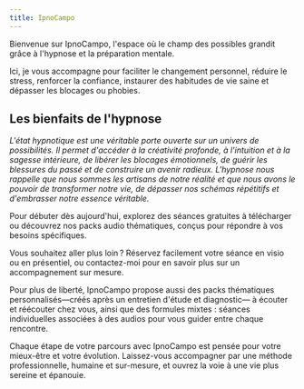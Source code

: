 ```yaml
---
title: IpnoCampo
---
```


Bienvenue sur IpnoCampo, l'espace où le champ des possibles grandit grâce à
l'hypnose et la préparation mentale.

Ici, je vous accompagne pour faciliter le changement personnel, réduire le stress,
renforcer la confiance, instaurer des habitudes de vie saine et dépasser les
blocages ou phobies.

## Les bienfaits de l'hypnose

_L'état hypnotique est une véritable porte ouverte sur un univers de possibilités.
Il permet d'accéder à la créativité profonde, à l'intuition et à la sagesse
intérieure, de libérer les blocages émotionnels, de guérir les blessures du
passé et de construire un avenir radieux. L'hypnose nous rappelle que nous
sommes les artisans de notre réalité et que nous avons le pouvoir de transformer
notre vie, de dépasser nos schémas répétitifs et d'embrasser notre essence véritable._

Pour débuter dès aujourd'hui, explorez des séances gratuites à télécharger ou
découvrez nos packs audio thématiques, conçus pour répondre à vos besoins
spécifiques.

Vous souhaitez aller plus loin ? Réservez facilement votre séance en visio ou
en présentiel, ou contactez-moi pour en savoir plus sur un accompagnement sur mesure.

Pour plus de liberté, IpnoCampo propose aussi des packs thématiques
personnalisés—créés après un entretien d'étude et diagnostic— à écouter et
réécouter chez vous, ainsi que des formules mixtes : séances individuelles
associées à des audios pour vous guider entre chaque rencontre.

Chaque étape de votre parcours avec IpnoCampo est pensée pour votre mieux-être
et votre évolution. Laissez-vous accompagner par une méthode professionnelle,
humaine et sur-mesure, et ouvrez la voie à une vie plus sereine et épanouie.
